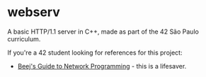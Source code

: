 # webserv
 A basic HTTP/1.1 server in C++, made as part of the 42 São Paulo curriculum.

If you're a 42 student looking for references for this project:
- [Beej's Guide to Network Programming](https://beej.us/guide/bgnet/html/split-wide/index.html) - this is a lifesaver.